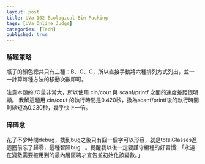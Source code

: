 ```yaml
---
layout: post
title: UVa 102 Ecological Bin Packing
tags: [UVa Online Judge]
categories: [Tech]
published: true
---
```


### 解題策略

瓶子的顏色總共只有三種：B、G、C，所以直接手動將六種排列方式列出，並一一計算每種方法的移動次數即可。

注意本題的I/O量非常大，所以使用 cin/cout 與 scanf/printf 之間的速度差距很明顯。
我解這題用 cin/cout 的執行時間是0.420秒，換為scanf/printf後的執行時間則縮短為0.230秒，幾乎快上一倍。

### 碎碎念

花了不少時間debug，找到bug之後只有囧一個字可以形容，就是totalGlasses進迴圈前忘了歸零，這種智障bug...。提醒我以後一定要謹守編程的好習慣: 「永遠在變數需要被用到的最內層區塊才宣告並初始化該變數。」

<a class="embed" href="https://api.bitbucket.org/1.0/repositories/chchwy/chchwyacm/src/tip/102.cpp">
</a>